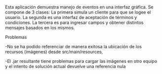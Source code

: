 Esta aplicación demuestra manejo de eventos en una interfaz gráfica.
 Se compone de 3 clases: 
 La primera simula un cliente para que se logee el usuario. 
 La segunda es una interfaz de aceptación de términos y condiciones. 
 La tercera es para ingresar campos y obtener distintos mensajes basados en los mismos. 

Problemas 

-<SOLUCIONADO>No se ha podido referenciar de manera exitosa 
 la ubicación de los recursos (imágenes) desde src/main/resources, 

-El .jar resultante tiene problemas para cargar las imágenes en otro equipo
y el intento de solución actual devuelve una referencia nula